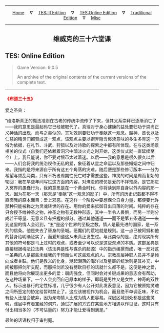 
---

<!-- Jekyll Page Links -->

<center>
<a href="../../../../index.html">Home</a>
&emsp;&nabla;&emsp;
<a href="../../../index-tes3.html">TES:III Edition</a>
&emsp;&nabla;&emsp;
<a href="../../../index-teso.html">TES:Online Edition</a>
&emsp;&nabla;&emsp;
<a href="../../../index-traditional.html">Traditional Edition</a>
&emsp;&nabla;&emsp;
<a href="../../../index-misc.html">Misc</a>
</center>

<!-- Markdown Body Below: -->

---

<center>
<h2><span style="font-family:Georgia">维威克的三十六堂课</span></h2>
</center>

## TES: Online Edition

> Game Version: 9.0.5
>
> An archive of the original contents of the current versions of the complete text.

---

#### <span style="color:red">《布道三十五》</span>

爱之圣典：

“维洛斯真正的魔法准则在古老的传统中流传了下来，但其父系崇拜已逐渐消亡了——我的意思是最起码它已经被取代了。真理对于身心健康的益处要归功于崇尚正义神话的出现，而与之类似的，其功效则要归功于奉献这一观念。魔神、酋长以及仁慈的精灵们都赞成这一观点，该观点主要以摒弃隐含亵渎意味的多生多育这一习俗为依据，在礼节、斗武、狩猎以及对诗歌的探索之中都有所体现。在与这类场景相关的仪式（自我们还依赖着洞穴中暗淡火光之时开始，这类仪式就一直延续至今）上，我只能说，你不要对银币太过着迷。以后——我的意思是很久很久以后——人们会将我的统治视作无私的爱，象征着从星之命运以及那些婚姻之间中归来。我指的是将来源自于所有这五个角落的灾难。随后便是那些修订版本——分为希望与烦乱两类，只有不朽者周期性死亡时才需要这些。神灵的时间是周而复始的轮回：我在早些年间写过这方面的内容。对淹没的模仿是爱的不祥预感，是它那进入冥界的愚蠢行为，我的意思是在一个黄金时代，你将读到除自身以外内容的那一天。因为在那一天（那天是“奉献”这一观念的影子）中，所有的历史记载都不得不直面我的原本面目：爱上邪恶。在这样一个阶段中要想保全自身力量，那便要允许那种只能被称之为灵魂转世的存在。用你的爱来抵御日出日落的时间。纯粹的存在只会授予给神圣之物，神圣之物有无数种形态，其中一半令人畏惧，而另一半则分成若干等量、无意义且有把握的部分。通过其他通道——而不是第五条通道——来到这里的情人会迟到，“五”是这个世界的至极之数。情人是最先进的国家，是一系列的信条。他是失去了替身的圣城。恶魔们的荒地就是规则。这一点已被阿努和他的替身给明确证实了，而爱知道这从未真正发生过。与此类似的是，绝对现实所有其他的符号都是马上过时的观点，或者至少可以说是这些观点的本质。这部圣典是直接根据梅法拉法典（该法典是性与谋杀的起源）中的指示编撰而成，唯一反对这一圣典的人是那些未经我的干预而认可这些观点的人。宗教高层神职人员并不是倾向或者关联。他们是教义的化身，潮起潮落的海洋以及星辰的统治则是其补充，中间被那把剑所支配，而那把剑若没有劈砍目标的话就什么都不是。这便是神之爱，而且他将向你展现出更多的爱：弱肉强食，但同时会对关键成果的意志会有帮助，在这种场景下，一个人会变回自己原本的样子，即既是男性又是女性，神奇的双性人。标示出暴行的定性标准，几乎很少有人公开对此发表意见，因为它被原始灵魂之间所签定的协定给暂时禁止了。这应该被视作为机会，而且绝不单调乏味，不过有些人还是会放弃，因为亲吻情人比成为情人更容易。深层区域到处都是这些灵魂，浅层中有着宝藏的洞穴，通过扩展的方式在某些地方相遇以作见证，这时只有付出相当多的（不可估量的）努力才能让爱得到满足。”

最终的话语权归于审判庭。

---
